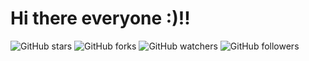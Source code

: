 # Hi there everyone :)!!
![GitHub stars](https://img.shields.io/github/stars/qwerty-123456-ui/REPOSITORY?style=social) ![GitHub forks](https://img.shields.io/github/forks/qwerty-123456-ui/REPOSITORY?style=social) ![GitHub watchers](https://img.shields.io/github/watchers/qwerty-123456-ui/REPOSITORY?style=social) ![GitHub followers](https://img.shields.io/github/followers/qwerty-123456-ui/?style=social)
